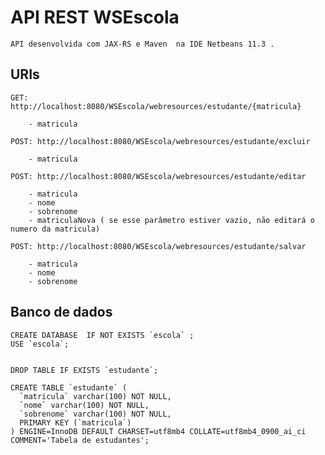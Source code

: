 # API REST WSEscola #


	API desenvolvida com JAX-RS e Maven  na IDE Netbeans 11.3 .


## URIs ##
	
	GET:  http://localhost:8080/WSEscola/webresources/estudante/{matricula}
		
		- matricula
		
	POST: http://localhost:8080/WSEscola/webresources/estudante/excluir
	
		- matricula
		
	POST: http://localhost:8080/WSEscola/webresources/estudante/editar
	
		- matricula
		- nome
		- sobrenome
		- matriculaNova ( se esse parâmetro estiver vazio, não editará o numero da matricula)
		
	POST: http://localhost:8080/WSEscola/webresources/estudante/salvar
	
		- matricula
		- nome
		- sobrenome
	

## Banco de dados ##
	
	CREATE DATABASE  IF NOT EXISTS `escola` ;
	USE `escola`;


	DROP TABLE IF EXISTS `estudante`;

	CREATE TABLE `estudante` (
	  `matricula` varchar(100) NOT NULL,
	  `nome` varchar(100) NOT NULL,
	  `sobrenome` varchar(100) NOT NULL,
	  PRIMARY KEY (`matricula`)
	) ENGINE=InnoDB DEFAULT CHARSET=utf8mb4 COLLATE=utf8mb4_0900_ai_ci COMMENT='Tabela de estudantes';
	